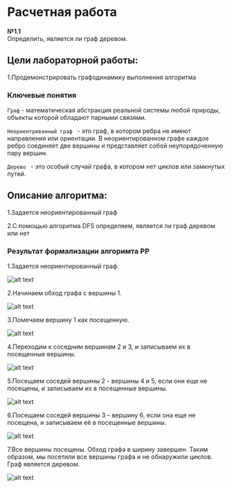 # Расчетная работа

**№1.1**  
Определить, является ли граф деревом.

## Цели лабораторной работы:

1.Продемонстрировать графодинамику выполнения алгоритма

### Ключевые понятия

`Граф` - математическая абстракция реальной системы любой природы, объекты которой обладают парными связями.

`Неориентриванный граф ` - это граф, в котором ребра не имеют направления или ориентации. В неориентированном графе каждое ребро соединяет две вершины и представляет собой неупорядоченную пару вершин.

`Дерево ` - это особый случай графа, в котором нет циклов или замкнутых путей.

## Описание алгоритма:

1.Задается неориентированный граф

2.С помощью алгоритма DFS определяем, является ли граф деревом или нет

### Результат формализации алгоримта РР

1.Задается неориентированный граф.

![alt text](1..png)

2.Начинаем обход графа с вершины 1.

![alt text](2..png)

3.Помечаем вершину 1 как посещенную.

![alt text](3..png)

4.Переходим к соседним вершинам 2 и 3, и записываем их в посещенные вершины.

![alt text](4..png)

5.Посещаем соседей вершины 2 - вершины 4 и 5, если они еще не посещены, и записываем их в посещенные вершины.

![alt text](5..png)

6.Посещаем соседей вершины 3 – вершину 6, если она еще не посещена, и записываем её в посещенные вершины.

![alt text](6..png)

7.Все вершины посещены. Обход графа в ширину завершен.
Таким образом, мы посетили все вершины графа и не обнаружили циклов. Граф является деревом.

![alt text](7..png)
